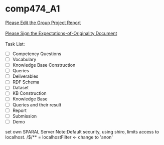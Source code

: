 # comp474_A1
[Please Edit the Group Project Report](https://drive.google.com/file/d/1_MKvxYGSREXszE7DhnDA4s3-ilkLZyIE/view?usp=sharing)
</br>
</br>
[Please Sign the Expectations-of-Originality Document](https://drive.google.com/file/d/1BMJr71YPzzKaWNK9HbWsQfyomaepXmi7/view?usp=sharing)
</br>
</br>
Task List:</br>
- [ ] Competency Questions
- [ ] Vocabulary
- [ ] Knowledge Base Construction
- [ ] Queries
- [ ] Deliverables
- [ ] RDF Schema
- [ ] Dataset
- [ ] KB Construction
- [ ] Knowledge Base
- [ ] Queries and their result
- [ ] Report
- [ ] Submission
- [ ] Demo

set own SPARAL Server
Note:Default security, using shiro, limits access to localhost.  /$/** = localhostFilter <- change to 'anon'
